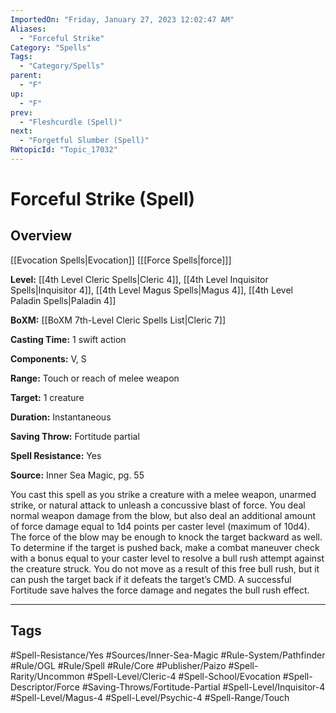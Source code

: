 ```yaml
---
ImportedOn: "Friday, January 27, 2023 12:02:47 AM"
Aliases:
  - "Forceful Strike"
Category: "Spells"
Tags:
  - "Category/Spells"
parent:
  - "F"
up:
  - "F"
prev:
  - "Fleshcurdle (Spell)"
next:
  - "Forgetful Slumber (Spell)"
RWtopicId: "Topic_17032"
---
```

# Forceful Strike (Spell)
## Overview
[[Evocation Spells|Evocation]] \[[[Force Spells|force]]]

**Level:** [[4th Level Cleric Spells|Cleric 4]], [[4th Level Inquisitor Spells|Inquisitor 4]], [[4th Level Magus Spells|Magus 4]], [[4th Level Paladin Spells|Paladin 4]]

**BoXM:** [[BoXM 7th-Level Cleric Spells List|Cleric 7]]

**Casting Time:** 1 swift action

**Components:** V, S

**Range:** Touch or reach of melee weapon

**Target:** 1 creature

**Duration:** Instantaneous

**Saving Throw:** Fortitude partial

**Spell Resistance:** Yes

**Source:** Inner Sea Magic, pg. 55

You cast this spell as you strike a creature with a melee weapon, unarmed strike, or natural attack to unleash a concussive blast of force. You deal normal weapon damage from the blow, but also deal an additional amount of force damage equal to 1d4 points per caster level (maximum of 10d4). The force of the blow may be enough to knock the target backward as well. To determine if the target is pushed back, make a combat maneuver check with a bonus equal to your caster level to resolve a bull rush attempt against the creature struck. You do not move as a result of this free bull rush, but it can push the target back if it defeats the target’s CMD. A successful Fortitude save halves the force damage and negates the bull rush effect.


---
## Tags
#Spell-Resistance/Yes #Sources/Inner-Sea-Magic #Rule-System/Pathfinder #Rule/OGL #Rule/Spell #Rule/Core #Publisher/Paizo #Spell-Rarity/Uncommon #Spell-Level/Cleric-4 #Spell-School/Evocation #Spell-Descriptor/Force #Saving-Throws/Fortitude-Partial #Spell-Level/Inquisitor-4 #Spell-Level/Magus-4 #Spell-Level/Psychic-4 #Spell-Range/Touch

